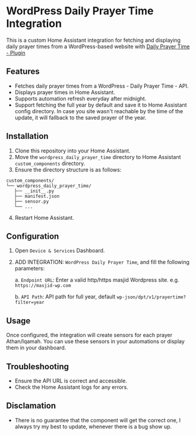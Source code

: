 # WordPress Daily Prayer Time Integration

This is a custom Home Assistant integration for fetching and displaying daily prayer times from a WordPress-based website with [Daily Prayer Time - Plugin](https://wordpress.org/plugins/daily-prayer-time-for-mosques/)

## Features

- Fetches daily prayer times from a WordPress - Daily Prayer Time - API.
- Displays prayer times in Home Assistant.
- Supports automation refresh everyday after midnight.
- Support fetching the full year by default and save it to Home Assistant config directory. In case you site wasn't reachable by the time of the update, it will fallback to the saved prayer of the year.

## Installation

1. Clone this repository into your Home Assistant.
2. Move the `wordpress_daily_prayer_time` directory to Home Assistant `custom_components` directory. 
3. Ensure the directory structure is as follows:
  ```
  custom_components/
  └── wordpress_daily_prayer_time/
     ├── __init__.py
     ├── manifest.json
     ├── sensor.py
     └── ...
  ```
4. Restart Home Assistant.

## Configuration

1. Open `Device & Services` Dashboard.
2. ADD INTEGRATION: `WordPress Daily Prayer Time`, and fill the following parameters:

   a. `Endpoint URL`: Enter a valid http/https masjid Wordpress site. e.g. `https://masjid-wp.com`

   b. `API Path`: API path for full year, default `wp-json/dpt/v1/prayertime?filter=year`


## Usage

Once configured, the integration will create sensors for each prayer Athan/Iqamah. You can use these sensors in your automations or display them in your dashboard.

## Troubleshooting

- Ensure the API URL is correct and accessible.
- Check the Home Assistant logs for any errors.

## Disclamation
* There is no guarantee that the component will get the correct one, I always try my best to update, whenever there is a bug show up. 